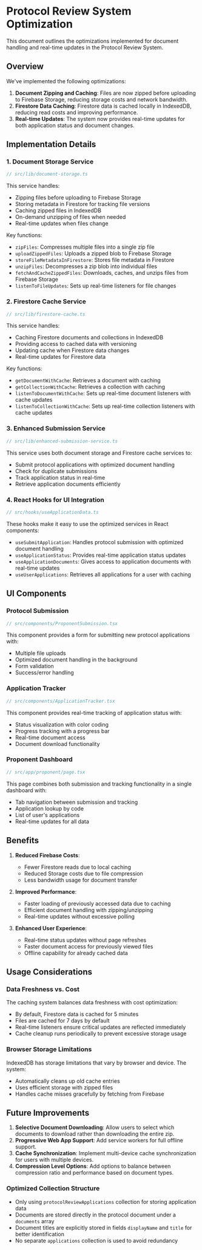 # Protocol Review System Optimization

This document outlines the optimizations implemented for document handling and real-time updates in the Protocol Review System.

## Overview

We've implemented the following optimizations:

1. **Document Zipping and Caching**: Files are now zipped before uploading to Firebase Storage, reducing storage costs and network bandwidth.
2. **Firestore Data Caching**: Firestore data is cached locally in IndexedDB, reducing read costs and improving performance.
3. **Real-time Updates**: The system now provides real-time updates for both application status and document changes.

## Implementation Details

### 1. Document Storage Service

```typescript
// src/lib/document-storage.ts
```

This service handles:
- Zipping files before uploading to Firebase Storage
- Storing metadata in Firestore for tracking file versions
- Caching zipped files in IndexedDB
- On-demand unzipping of files when needed
- Real-time updates when files change

Key functions:
- `zipFiles`: Compresses multiple files into a single zip file
- `uploadZippedFiles`: Uploads a zipped blob to Firebase Storage
- `storeFileMetadataInFirestore`: Stores file metadata in Firestore
- `unzipFiles`: Decompresses a zip blob into individual files
- `fetchAndCacheZippedFiles`: Downloads, caches, and unzips files from Firebase Storage
- `listenToFileUpdates`: Sets up real-time listeners for file changes

### 2. Firestore Cache Service

```typescript
// src/lib/firestore-cache.ts
```

This service handles:
- Caching Firestore documents and collections in IndexedDB
- Providing access to cached data with versioning
- Updating cache when Firestore data changes
- Real-time updates for Firestore data

Key functions:
- `getDocumentWithCache`: Retrieves a document with caching
- `getCollectionWithCache`: Retrieves a collection with caching
- `listenToDocumentWithCache`: Sets up real-time document listeners with cache updates
- `listenToCollectionWithCache`: Sets up real-time collection listeners with cache updates

### 3. Enhanced Submission Service

```typescript
// src/lib/enhanced-submission-service.ts
```

This service uses both document storage and Firestore cache services to:
- Submit protocol applications with optimized document handling
- Check for duplicate submissions
- Track application status in real-time
- Retrieve application documents efficiently

### 4. React Hooks for UI Integration

```typescript
// src/hooks/useApplicationData.ts
```

These hooks make it easy to use the optimized services in React components:
- `useSubmitApplication`: Handles protocol submission with optimized document handling
- `useApplicationStatus`: Provides real-time application status updates
- `useApplicationDocuments`: Gives access to application documents with real-time updates
- `useUserApplications`: Retrieves all applications for a user with caching

## UI Components

### Protocol Submission

```typescript
// src/components/ProponentSubmission.tsx
```

This component provides a form for submitting new protocol applications with:
- Multiple file uploads
- Optimized document handling in the background
- Form validation
- Success/error handling

### Application Tracker

```typescript
// src/components/ApplicationTracker.tsx
```

This component provides real-time tracking of application status with:
- Status visualization with color coding
- Progress tracking with a progress bar
- Real-time document access
- Document download functionality

### Proponent Dashboard

```typescript
// src/app/proponent/page.tsx
```

This page combines both submission and tracking functionality in a single dashboard with:
- Tab navigation between submission and tracking
- Application lookup by code
- List of user's applications
- Real-time updates for all data

## Benefits

1. **Reduced Firebase Costs**:
   - Fewer Firestore reads due to local caching
   - Reduced Storage costs due to file compression
   - Less bandwidth usage for document transfer

2. **Improved Performance**:
   - Faster loading of previously accessed data due to caching
   - Efficient document handling with zipping/unzipping
   - Real-time updates without excessive polling

3. **Enhanced User Experience**:
   - Real-time status updates without page refreshes
   - Faster document access for previously viewed files
   - Offline capability for already cached data

## Usage Considerations

### Data Freshness vs. Cost

The caching system balances data freshness with cost optimization:
- By default, Firestore data is cached for 5 minutes
- Files are cached for 7 days by default
- Real-time listeners ensure critical updates are reflected immediately
- Cache cleanup runs periodically to prevent excessive storage usage

### Browser Storage Limitations

IndexedDB has storage limitations that vary by browser and device. The system:
- Automatically cleans up old cache entries
- Uses efficient storage with zipped files
- Handles cache misses gracefully by fetching from Firebase

## Future Improvements

1. **Selective Document Downloading**: Allow users to select which documents to download rather than downloading the entire zip.
2. **Progressive Web App Support**: Add service workers for full offline support.
3. **Cache Synchronization**: Implement multi-device cache synchronization for users with multiple devices.
4. **Compression Level Options**: Add options to balance between compression ratio and performance based on document types.

### Optimized Collection Structure
- Only using `protocolReviewApplications` collection for storing application data
- Documents are stored directly in the protocol document under a `documents` array
- Document titles are explicitly stored in fields `displayName` and `title` for better identification
- No separate `applications` collection is used to avoid redundancy 